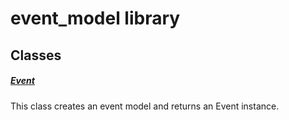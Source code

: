 



# event_model library











## Classes

##### [Event](../models_events_event_model/Event-class.md)



This class creates an event model and returns an Event instance.















